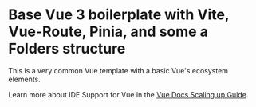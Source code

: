 # Base Vue 3 boilerplate with Vite, Vue-Route, Pinia, and some a Folders structure

This is a very common Vue template with a basic Vue's ecosystem elements. 

Learn more about IDE Support for Vue in the [Vue Docs Scaling up Guide](https://vuejs.org/guide/scaling-up/tooling.html#ide-support).
